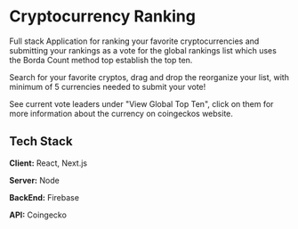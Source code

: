 # Cryptocurrency Ranking

Full stack Application for ranking your favorite cryptocurrencies and submitting your rankings as a vote for the global rankings list which uses the Borda Count method top establish the top ten.

Search for your favorite cryptos, drag and drop the reorganize your list, with minimum of 5 currencies needed to submit your vote!

See current vote leaders under "View Global Top Ten", click on them for more information about the currency on coingeckos website.

## Tech Stack

**Client:** React, Next.js

**Server:** Node

**BackEnd:** Firebase

**API:** Coingecko

 

